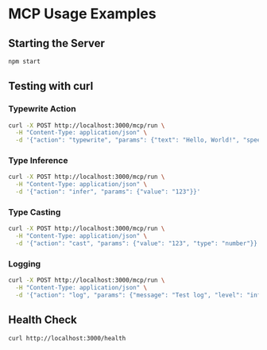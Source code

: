 # MCP Usage Examples

## Starting the Server

```bash
npm start
```

## Testing with curl

### Typewrite Action
```bash
curl -X POST http://localhost:3000/mcp/run \
  -H "Content-Type: application/json" \
  -d '{"action": "typewrite", "params": {"text": "Hello, World!", "speed": 50}}'
```

### Type Inference
```bash
curl -X POST http://localhost:3000/mcp/run \
  -H "Content-Type: application/json" \
  -d '{"action": "infer", "params": {"value": "123"}}'
```

### Type Casting
```bash
curl -X POST http://localhost:3000/mcp/run \
  -H "Content-Type: application/json" \
  -d '{"action": "cast", "params": {"value": "123", "type": "number"}}'
```

### Logging
```bash
curl -X POST http://localhost:3000/mcp/run \
  -H "Content-Type: application/json" \
  -d '{"action": "log", "params": {"message": "Test log", "level": "info"}}'
```

## Health Check
```bash
curl http://localhost:3000/health
```